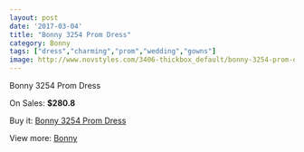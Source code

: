 ```yaml
---
layout: post
date: '2017-03-04'
title: "Bonny 3254 Prom Dress"
category: Bonny
tags: ["dress","charming","prom","wedding","gowns"]
image: http://www.novstyles.com/3406-thickbox_default/bonny-3254-prom-dress.jpg
---
```

Bonny 3254 Prom Dress

On Sales: **$280.8**
<a href="https://www.novstyles.com/en/bonny/1997-bonny-3254-prom-dress.html"><amp-img layout="responsive" width="600" height="600" src="//www.novstyles.com/3406-thickbox_default/bonny-3254-prom-dress.jpg" alt="Bonny 3254 Prom Dress 0" /></a>

Buy it: [Bonny 3254 Prom Dress](https://www.novstyles.com/en/bonny/1997-bonny-3254-prom-dress.html "Bonny 3254 Prom Dress")

View more: [Bonny](https://www.novstyles.com/en/11-bonny "Bonny")